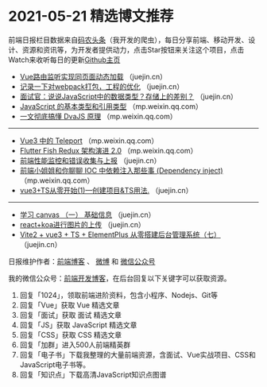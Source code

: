 # 2021-05-21 精选博文推荐

前端日报栏目数据来自[码农头条](http://hao.caibaojian.com.cn/)（我开发的爬虫），每日分享前端、移动开发、设计、资源和资讯等，为开发者提供动力，点击Star按钮来关注这个项目，点击Watch来收听每日的更新[Github主页](https://github.com/kujian/frontendDaily)
* [Vue路由监听实现同页面动态加载](https://juejin.cn/post/6964239389543104525) （juejin.cn）
* [记录一下对webpack打包，工程的优化](https://juejin.cn/post/6964238335392874527) （juejin.cn）
* [面试官：说说JavaScript中的数据类型？存储上的差别？](https://juejin.cn/post/6964192345357025316) （juejin.cn）
* [JavaScript 的基本类型和引用类型](https://mp.weixin.qq.com/s/5bFr5b5BrNDWq2FVEDERww) （mp.weixin.qq.com）
* [一文彻底搞懂 DvaJS 原理](https://mp.weixin.qq.com/s/frSXO79aq_BHg09rS-xHXA) （mp.weixin.qq.com）

***
* [Vue3 中的 Teleport](https://mp.weixin.qq.com/s?__biz=MzI3NzIzMDY0NA==&mid=2247501939&idx=1&sn=f13cd1999aefa24ec27a19d9feabe1cc) （mp.weixin.qq.com）
* [Flutter Fish Redux 架构演进 2.0](https://mp.weixin.qq.com/s/8vFDLq3WaeImyQNb--8ZyQ) （mp.weixin.qq.com）
* [前端性能监控和错误收集与上报](https://juejin.cn/post/6964283841112440840) （juejin.cn）
* [前端小姐姐和你聊聊 IOC 中依赖注入那些事 (Dependency inject)](https://mp.weixin.qq.com/s?__biz=MzU5ODYyNTkxMA==&mid=2247486491&idx=1&sn=1a1e06914c7a6d72724698b8c6ea5b7d&chksm=fe401702c9379e14181c35622ae38c7f9156cc4e5c49c7b0543d4ea67313f059e6ac191dcf1b&token=1620087942&lang=zh_CN#rd) （mp.weixin.qq.com）
* [vue3+TS从零开始(1)&#8212;创建项目&amp;TS用法.](https://juejin.cn/post/6964281135794749453) （juejin.cn）

***
* [学习 canvas （一） 基础信息](https://juejin.cn/post/6964276295131725860) （juejin.cn）
* [react+koa进行图片的上传](https://juejin.cn/post/6964261529751388167) （juejin.cn）
* [Vite2 + vue3 + TS + ElementPlus 从零搭建后台管理系统（七）](https://juejin.cn/post/6964255744170393614) （juejin.cn）

日报维护作者：[前端博客](http://caibaojian.com.cn/) 、 [微博](http://weibo.com/kujian) 和 [微信公众号](https://open.weixin.qq.com/qr/code?username=caibaojian_com)

我的微信公众号：[前端开发博客](https://open.weixin.qq.com/qr/code?username=caibaojian_com)，在后台回复以下关键字可以获取资源。

1. 回复「1024」，领取前端进阶资料，包含小程序、Nodejs、Git等
2. 回复「Vue」获取 Vue 精选文章
3. 回复「面试」获取 面试 精选文章
4. 回复「JS」获取 JavaScript 精选文章
5. 回复「CSS」获取 CSS 精选文章
6. 回复「加群」进入500人前端精英群
7. 回复「电子书」下载我整理的大量前端资源，含面试、Vue实战项目、CSS和JavaScript电子书等。
8. 回复「知识点」下载高清JavaScript知识点图谱
